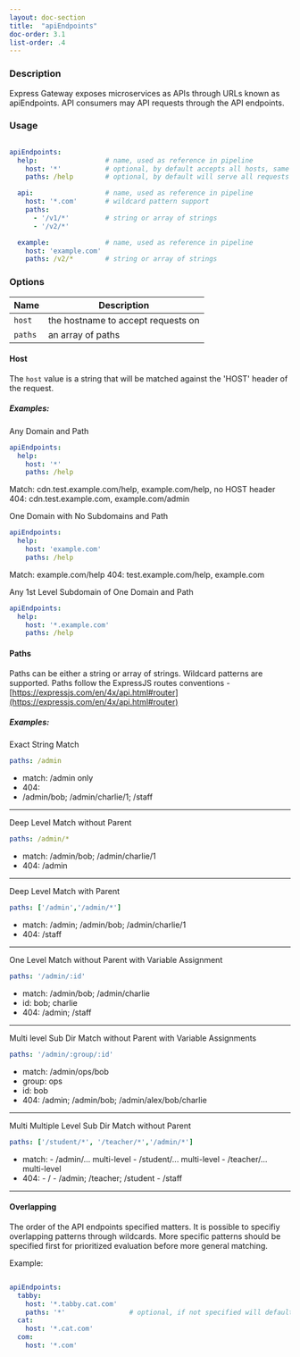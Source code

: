 ```yaml
---
layout: doc-section
title:  "apiEndpoints"
doc-order: 3.1
list-order: .4
---
```


### Description

Express Gateway exposes microservices as APIs through URLs known as apiEndpoints. API consumers may API requests through the API endpoints.

### Usage

```yaml

apiEndpoints:
  help:                 # name, used as reference in pipeline
    host: '*'           # optional, by default accepts all hosts, same as '*'
    paths: /help        # optional, by default will serve all requests - same as *

  api:                  # name, used as reference in pipeline
    host: '*.com'       # wildcard pattern support
    paths:
      - '/v1/*'         # string or array of strings
      - '/v2/*'

  example:              # name, used as reference in pipeline
    host: 'example.com'
    paths: /v2/*        # string or array of strings

```

### Options

| Name    | Description                        |
|---      |---                                 |
| `host`  | the hostname to accept requests on |
| `paths` | an array of paths                  |

#### Host
The `host` value is a string that will be matched against the 'HOST' header of the request.

##### Examples:

Any Domain and Path
```yaml
apiEndpoints:
  help:
    host: '*'            
    paths: /help
```

Match: cdn.test.example.com/help, example.com/help, no HOST header
404: cdn.test.example.com, example.com/admin

One Domain with No Subdomains and Path
```yaml
apiEndpoints:
  help:
    host: 'example.com'            
    paths: /help
```

Match: example.com/help
404: test.example.com/help, example.com

Any 1st Level Subdomain of One Domain and Path
```yaml
apiEndpoints:
  help:
    host: '*.example.com'            
    paths: /help
```

#### Paths
Paths can be either a string or array of strings.  Wildcard patterns are supported.  Paths follow the ExpressJS routes conventions - [https://expressjs.com/en/4x/api.html#router](https://expressjs.com/en/4x/api.html#router)

##### Examples:

Exact String Match
```yaml
paths: /admin           
```

- match: /admin only
- 404:
- /admin/bob; /admin/charlie/1; /staff

---

Deep Level Match without Parent
```yaml
paths: /admin/*        
```

- match: /admin/bob; /admin/charlie/1
- 404: /admin

---

Deep Level Match with Parent
```yaml
paths: ['/admin','/admin/*']   
```

- match: /admin; /admin/bob; /admin/charlie/1
- 404: /staff

---

One Level Match without Parent with Variable Assignment
```yaml
paths: '/admin/:id'  
```

- match: /admin/bob; /admin/charlie
- id: bob; charlie
- 404: /admin; /staff

---

Multi level Sub Dir Match without Parent with Variable Assignments
```yaml
paths: '/admin/:group/:id'
```
- match: /admin/ops/bob
- group: ops
- id: bob
- 404: /admin; /admin/bob; /admin/alex/bob/charlie

---

Multi Multiple Level Sub Dir Match without Parent
```yaml
paths: ['/student/*', '/teacher/*','/admin/*']
```
- match:
      - /admin/... multi-level
      - /student/... multi-level
      - /teacher/... multi-level
- 404:
      - /
      - /admin; /teacher; /student
      - /staff

---

#### Overlapping
The order of the API endpoints specified matters. It is possible to specifiy overlapping patterns through wildcards. More specific patterns should be specified first for prioritized evaluation before more general matching.

Example:
```yaml

apiEndpoints:
  tabby:
    host: '*.tabby.cat.com'
    paths: '*'                # optional, if not specified will default to *
  cat:
    host: '*.cat.com'
  com:
    host: '*.com'

```